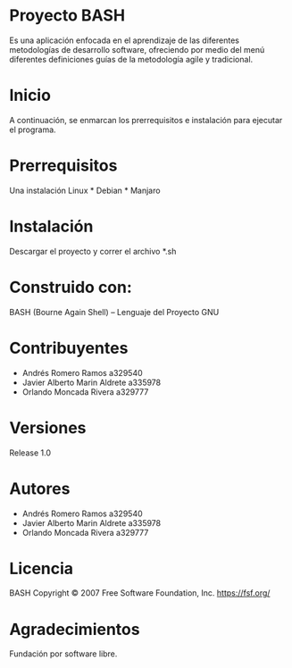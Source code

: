
# Proyecto BASH

Es una aplicación enfocada en el aprendizaje de las diferentes metodologías de desarrollo software, ofreciendo por medio del menú diferentes definiciones guías de la metodología agile y tradicional. 

# Inicio
A continuación, se enmarcan los prerrequisitos e instalación para ejecutar el programa.

# Prerrequisitos
Una instalación Linux
	* Debian
	* Manjaro

# Instalación
Descargar el proyecto y correr el archivo *.sh


# Construido con:
BASH (Bourne Again Shell) – Lenguaje del Proyecto GNU

# Contribuyentes 
* Andrés Romero Ramos a329540
* Javier Alberto Marin Aldrete a335978
* Orlando Moncada Rivera a329777

# Versiones
Release 1.0

# Autores
* Andrés Romero Ramos a329540
* Javier Alberto Marin Aldrete a335978
* Orlando Moncada Rivera a329777

# Licencia
BASH Copyright © 2007 Free Software Foundation, Inc. https://fsf.org/

# Agradecimientos
Fundación por software libre.

